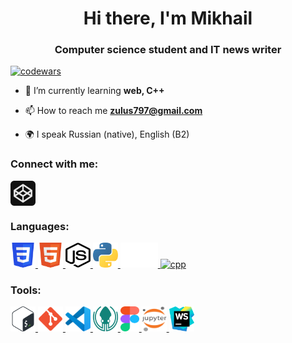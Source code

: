 <h1 align="center">Hi there, I'm Mikhail </h1>
<h3 align="center">Computer science student and IT news writer</h3>

[![codewars](https://www.codewars.com/users/MikhailMos/badges/small)](https://www.codewars.com/users/MikhailMos)

-   🌱 I’m currently learning **web, С++**

-   📫 How to reach me **zulus797@gmail.com**

-   🌍 I speak Russian (native), English (B2)

### Connect with me:

<p align="left">
<a href="https://codepen.io/mikhailmos" target="blank"><img align="center" src="icons/codepen.svg" alt="daniilshat" height="40" width="40" /></a>
</p>

### Languages:

<p align="left"> 
<a href="https://www.w3schools.com/css/" target="_blank" rel="noreferrer" title="CSS"> <img src="icons/CSS3.svg" alt="css3" width="40" height="40"/> </a> 
<a href="https://www.w3.org/html/" target="_blank" rel="noreferrer" title="HTML"> <img src="icons/HTML5.svg" alt="html5" width="40" height="40"/> </a> 
<a href="https://learn.javascript.ru/" target="_blank" rel="noreferrer" title="JavaScript"> <img src="icons/js_node.svg" alt="c" width="40" height="40"/> </a> 
<a href="https://www.python.org" target="_blank" rel="noreferrer" title="Python"> <img src="icons/python.svg" alt="python" width="40" height="40"/> </a> 
<a href="https://www.markdownguide.org/basic-syntax/" target="_blank" rel="noreferrer" title="Markdown"> <img src="icons/markdown-white.svg" alt="markdown" width="60" height="40"/> </a>
<a href="https://en.cppreference.com/w/" target="_blank" rel="noreferrer" title="C++"> <img src="icons/С++.svg" alt="cpp" width="60" height="40"/> </a>
</p>

### Tools:

<p align="left">
<a href="http://www.gnu.org/software/bash/" target="_blank" rel="noreferrer" title="Bash"> <img src="icons/Bash.svg" alt="git" width="40" height="40"/> </a> 
<a href="https://git-scm.com/" target="_blank" rel="noreferrer" title="Git"> <img src="icons/git.svg" alt="git" width="40" height="40"/> </a> 
<a href="https://code.visualstudio.com/" target="_blank" rel="noreferrer" title="VS-code"> <img src="icons/VS-code.svg" alt="git" width="40" height="40"/> </a> 
<a href="https://www.gitkraken.com/" target="_blank" rel="noreferrer"> <img src="icons/gitkraken.svg" alt="git" width="40" height="40"/> </a>
<a href="https://www.figma.com/" target="_blank" rel="noreferrer" title="Figma"> <img src="icons/figma.svg" alt="figma" width="30" height="40"/> </a>
<a href="https://jupyter.org/" target="_blank" rel="noreferrer" title="Jupyter"> <img src="icons/Jupyter.svg" alt="git" width="40" height="40"/> </a> 
<a href="https://www.jetbrains.com/webstorm/" target="_blank" rel="noreferrer" title="WebStorm"> <img src="icons/WebStorm.svg" alt="git" width="40" height="40"/> </a>
</p>
